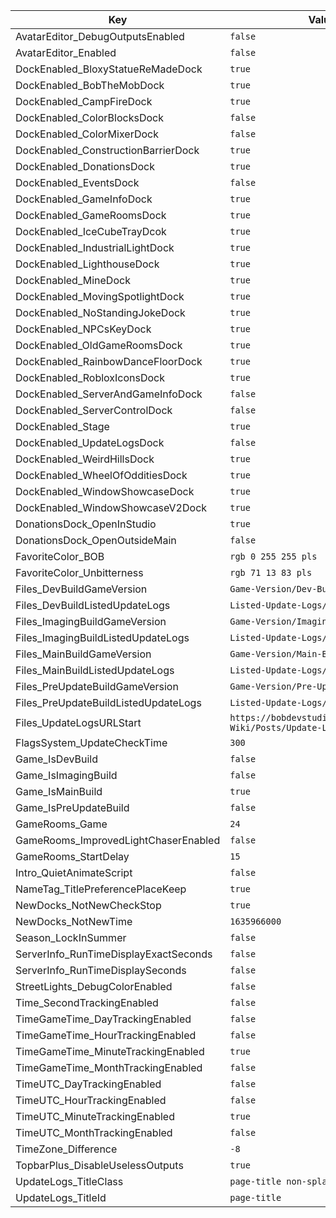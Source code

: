 | Key | Value |
|-|-|
| AvatarEditor_DebugOutputsEnabled | `false` |
| AvatarEditor_Enabled | `false` |
| DockEnabled_BloxyStatueReMadeDock | `true` |
| DockEnabled_BobTheMobDock | `true` |
| DockEnabled_CampFireDock | `true` |
| DockEnabled_ColorBlocksDock | `false` |
| DockEnabled_ColorMixerDock | `false` |
| DockEnabled_ConstructionBarrierDock | `true` |
| DockEnabled_DonationsDock | `true` |
| DockEnabled_EventsDock | `false` |
| DockEnabled_GameInfoDock | `true` |
| DockEnabled_GameRoomsDock | `true` |
| DockEnabled_IceCubeTrayDcok | `true` |
| DockEnabled_IndustrialLightDock | `true` |
| DockEnabled_LighthouseDock | `true` |
| DockEnabled_MineDock | `true` |
| DockEnabled_MovingSpotlightDock | `true` |
| DockEnabled_NoStandingJokeDock | `true` |
| DockEnabled_NPCsKeyDock | `true` |
| DockEnabled_OldGameRoomsDock | `true` |
| DockEnabled_RainbowDanceFloorDock | `true` |
| DockEnabled_RobloxIconsDock | `true` |
| DockEnabled_ServerAndGameInfoDock | `false` |
| DockEnabled_ServerControlDock | `false` |
| DockEnabled_Stage | `true` |
| DockEnabled_UpdateLogsDock | `false` |
| DockEnabled_WeirdHillsDock | `true` |
| DockEnabled_WheelOfOdditiesDock | `true` |
| DockEnabled_WindowShowcaseDock | `true` |
| DockEnabled_WindowShowcaseV2Dock | `true` |
| DonationsDock_OpenInStudio | `true` |
| DonationsDock_OpenOutsideMain | `false` |
| FavoriteColor_BOB | `rgb 0 255 255 pls` |
| FavoriteColor_Unbitterness | `rgb 71 13 83 pls` |
| Files_DevBuildGameVersion | `Game-Version/Dev-Build` |
| Files_DevBuildListedUpdateLogs | `Listed-Update-Logs/Dev-Build` |
| Files_ImagingBuildGameVersion | `Game-Version/Imaging-Build` |
| Files_ImagingBuildListedUpdateLogs | `Listed-Update-Logs/Imaging-Build` |
| Files_MainBuildGameVersion | `Game-Version/Main-Build` |
| Files_MainBuildListedUpdateLogs | `Listed-Update-Logs/Main-Build` |
| Files_PreUpdateBuildGameVersion | `Game-Version/Pre-Update-Build` |
| Files_PreUpdateBuildListedUpdateLogs | `Listed-Update-Logs/Pre-Update-Build` |
| Files_UpdateLogsURLStart | `https://bobdevstudio.github.io/RBAP-Wiki/Posts/Update-Log` |
| FlagsSystem_UpdateCheckTime | `300` |
| Game_IsDevBuild | `false` |
| Game_IsImagingBuild | `false` |
| Game_IsMainBuild | `true` |
| Game_IsPreUpdateBuild | `false` |
| GameRooms_Game | `24` |
| GameRooms_ImprovedLightChaserEnabled | `false` |
| GameRooms_StartDelay | `15` |
| Intro_QuietAnimateScript | `false` |
| NameTag_TitlePreferencePlaceKeep | `true` |
| NewDocks_NotNewCheckStop | `true` |
| NewDocks_NotNewTime | `1635966000` |
| Season_LockInSummer | `false` |
| ServerInfo_RunTimeDisplayExactSeconds | `false` |
| ServerInfo_RunTimeDisplaySeconds | `false` |
| StreetLights_DebugColorEnabled | `false` |
| Time_SecondTrackingEnabled | `false` |
| TimeGameTime_DayTrackingEnabled | `false` |
| TimeGameTime_HourTrackingEnabled | `false` |
| TimeGameTime_MinuteTrackingEnabled | `true` |
| TimeGameTime_MonthTrackingEnabled | `false` |
| TimeUTC_DayTrackingEnabled | `false` |
| TimeUTC_HourTrackingEnabled | `false` |
| TimeUTC_MinuteTrackingEnabled | `true` |
| TimeUTC_MonthTrackingEnabled | `false` |
| TimeZone_Difference | `-8` |
| TopbarPlus_DisableUselessOutputs | `true` |
| UpdateLogs_TitleClass | `page-title non-splash-page-title` |
| UpdateLogs_TitleId | `page-title` |